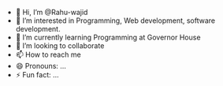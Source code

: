 - 👋 Hi, I’m @Rahu-wajid
- 👀 I’m interested in Programming, Web development, software development.
- 🌱 I’m currently learning Programming at Governor House
- 💞️ I’m looking to collaborate
- 📫 How to reach me 
- 😄 Pronouns: ...
- ⚡ Fun fact: ...

<!---
Rahu-wajid/Rahu-wajid is a ✨ special ✨ repository because its `README.md` (this file) appears on your GitHub profile.
You can click the Preview link to take a look at your changes.
--->

